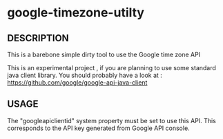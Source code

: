 # google-timezone-utilty

DESCRIPTION
---------------

This is a barebone simple dirty tool to use the Google time zone API

This is an experimental project , if you are planning to use some standard java client library.
You should probably have a look at : https://github.com/google/google-api-java-client


USAGE
----------

The "googleapiclientid" system property must be set to use this API. This corresponds to the API key generated from Google API console.


